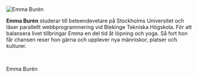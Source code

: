 <div class="byline">
    <img src="img/emma.jpg" alt="Emma Burén">
        <p><b>Emma Burén</b> studerar till beteendevetare på Stockholms Universitet
             och läser parallellt webbprogrammering vid Blekinge Tekniska Högskola.
             För att balansera livet tillbringar Emma en del tid åt löpning och yoga.
             Så fort hon får chansen reser hon gärna och upplever nya människor, platser och kulturer.
        </p>
        <br>
        <p class="textbylineimg">Emma Burén</p>
</div>
